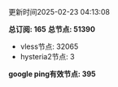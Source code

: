 更新时间2025-02-23 04:13:08

**总订阅: 165**
**总节点: 51390**
- vless节点: 32065
- hysteria2节点: 3

**google ping有效节点: 395**
